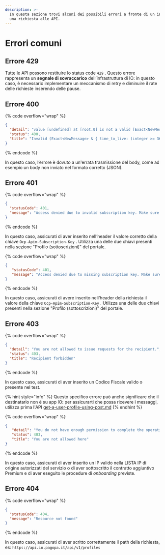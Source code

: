 ```yaml
---
description: >-
  In questa sezione trovi alcuni dei possibili errori a fronte di un invio di
  una richiesta alle API.
---
```


# Errori comuni

## Errore 429

Tutte le API possono restituire lo status code `429` . Questo errore rappresenta un **segnale di sovraccarico** dell’infrastruttura di IO: in questo caso, è necessario implementare un meccanismo di retry e diminuire il rate delle richieste inserendo delle pause.

## Errore 400

{% code overflow="wrap" %}
```json
{
  "detail": "value [undefined] at [root.0] is not a valid [Exact<NewMessage>]\nvalue [undefined] at [root.1] is not a valid [{ time_to_live: (integer >= 3600 and < 604800 | 604800) }]",
  "status": 400,
  "title": "Invalid (Exact<NewMessage> & { time_to_live: (integer >= 3600 and < 604800 | 604800) })"
}
```
{% endcode %}

In questo caso, l’errore è dovuto a un'errata trasmissione del body, come ad esempio un body non inviato nel formato corretto (JSON).

## Errore 401

{% code overflow="wrap" %}
```json
{
  "statusCode": 401,
  "message": "Access denied due to invalid subscription key. Make sure to provide a valid key for an active subscription."
}
```
{% endcode %}

In questo caso, assicurati di aver inserito nell’header il valore corretto della chiave `Ocp-Apim-Subscription-Key` . Utilizza una delle due chiavi presenti nella sezione "Profilo (sottoscrizioni)" del portale.

{% code overflow="wrap" %}
```json
{
   "statusCode": 401,
   "message": "Access denied due to missing subscription key. Make sure to include subscription key when making requests to an API."
}
```
{% endcode %}

In questo caso, assicurati di avere inserito nell’header della richiesta il valore della chiave `Ocp-Apim-Subscription-Key` . Utilizza una delle due chiavi presenti nella sezione "Profilo (sottoscrizioni)" del portale.

## Errore 403

{% code overflow="wrap" %}
```json
{
  "detail": "You are not allowed to issue requests for the recipient.",
  "status": 403,
  "title": "Recipient forbidden"
}
```
{% endcode %}

In questo caso, assicurati di aver inserito un Codice Fiscale valido o presente nel test.

{% hint style="info" %}
Questo specifico errore può anche significare che il destinatario non è su app IO: per assicurarti che possa ricevere i messaggi, utilizza prima l'API [get-a-user-profile-using-post.md](api-messaggi/get-a-user-profile-using-post.md "mention")
{% endhint %}

{% code overflow="wrap" %}
```json
{
   "detail": "You do not have enough permission to complete the operation you requested",
   "status": 403,
   "title": "You are not allowed here"
}
```
{% endcode %}

In questo caso, assicurati di aver inserito un IP valido nella LISTA IP di origine autorizzati del servizio o di aver sottoscritto il contratto aggiuntivo Premium e di aver eseguito le procedure di _onboarding_ previste.

## Errore 404

{% code overflow="wrap" %}
```json
{
  "statusCode": 404,
  "message": "Resource not found"
}
```
{% endcode %}

In questo caso, assicurati di aver scritto correttamente il path della richiesta, es: `https://api.io.pagopa.it/api/v1/profiles`
